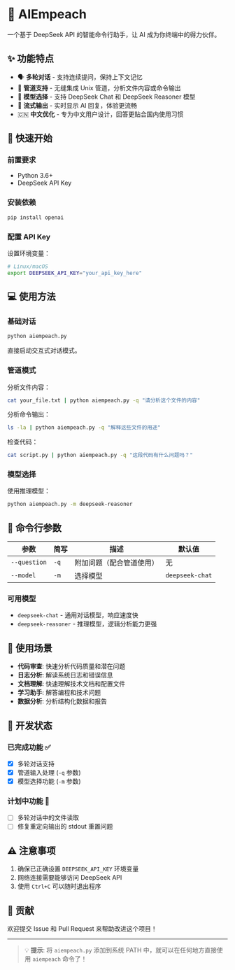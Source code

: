 # 🤖 AIEmpeach

一个基于 DeepSeek API 的智能命令行助手，让 AI 成为你终端中的得力伙伴。

## ✨ 功能特点

- 🗣️ **多轮对话** - 支持连续提问，保持上下文记忆
- 🔄 **管道支持** - 无缝集成 Unix 管道，分析文件内容或命令输出
- 🧠 **模型选择** - 支持 DeepSeek Chat 和 DeepSeek Reasoner 模型
- 🌊 **流式输出** - 实时显示 AI 回复，体验更流畅
- 🇨🇳 **中文优化** - 专为中文用户设计，回答更贴合国内使用习惯

## 🚀 快速开始

### 前置要求

- Python 3.6+
- DeepSeek API Key

### 安装依赖

```bash
pip install openai
```

### 配置 API Key

设置环境变量：

```bash
# Linux/macOS
export DEEPSEEK_API_KEY="your_api_key_here"

```

## 💻 使用方法

### 基础对话

```bash
python aiempeach.py
```

直接启动交互式对话模式。

### 管道模式

分析文件内容：
```bash
cat your_file.txt | python aiempeach.py -q "请分析这个文件的内容"
```

分析命令输出：
```bash
ls -la | python aiempeach.py -q "解释这些文件的用途"
```

检查代码：
```bash
cat script.py | python aiempeach.py -q "这段代码有什么问题吗？"
```

### 模型选择

使用推理模型：
```bash
python aiempeach.py -m deepseek-reasoner
```

## 📖 命令行参数

| 参数 | 简写 | 描述 | 默认值 |
|------|------|------|--------|
| `--question` | `-q` | 附加问题（配合管道使用） | 无 |
| `--model` | `-m` | 选择模型 | `deepseek-chat` |

### 可用模型

- `deepseek-chat` - 通用对话模型，响应速度快
- `deepseek-reasoner` - 推理模型，逻辑分析能力更强

## 🎯 使用场景

- **代码审查**: 快速分析代码质量和潜在问题
- **日志分析**: 解读系统日志和错误信息
- **文档理解**: 快速理解技术文档和配置文件
- **学习助手**: 解答编程和技术问题
- **数据分析**: 分析结构化数据和报告

## 🔧 开发状态

### 已完成功能 ✅
- [x] 多轮对话支持
- [x] 管道输入处理 (`-q` 参数)
- [x] 模型选择功能 (`-m` 参数)

### 计划中功能 🚧
- [ ] 多轮对话中的文件读取
- [ ] 修复重定向输出的 stdout 重置问题

## ⚠️ 注意事项

1. 确保已正确设置 `DEEPSEEK_API_KEY` 环境变量
2. 网络连接需要能够访问 DeepSeek API
3. 使用 `Ctrl+C` 可以随时退出程序

## 🤝 贡献

欢迎提交 Issue 和 Pull Request 来帮助改进这个项目！


---

> 💡 **提示**: 将 `aiempeach.py` 添加到系统 PATH 中，就可以在任何地方直接使用 `aiempeach` 命令了！
